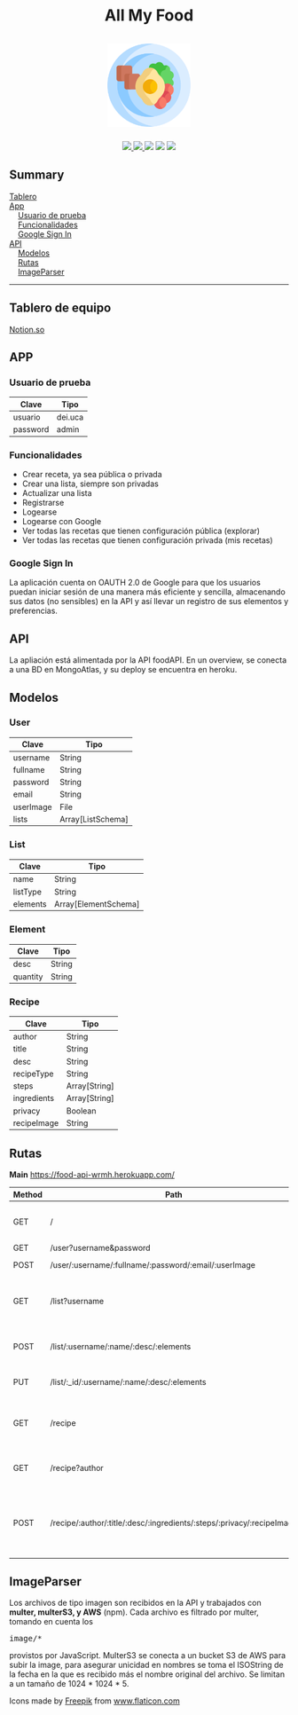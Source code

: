   <h1 align="center">All My Food <br><br>
  <img src="./Img/app_logo.png" width="150px">
  </h1>
  <p align="center">
    <a href="https://github.com/UCASV/entrega-de-proyecto-pdm-0120-editorial/releases/tag/v0.1.0">
      <img src="https://img.shields.io/badge/pre%20release-v0.1.0-blue"/>
    <a/>
    <a href="https://github.com/Walter26/foodAPI">
      <img src="https://img.shields.io/badge/npm-foodAPI-orange"/>
    </a>
    <img src="https://img.shields.io/badge/android--min-api%2019-lightgrey"/>
    <img src="https://img.shields.io/badge/android--target-api%2029-lightgrey"/>
    <img src="https://img.shields.io/badge/license-MIT-brightgreen"/>
  </p>
  
## Summary
[Tablero](#tablero-de-equipo)<br>
[App](#app)<br>
&nbsp;&nbsp;&nbsp;&nbsp;[Usuario de prueba](#app)<br>
&nbsp;&nbsp;&nbsp;&nbsp;[Funcionalidades](#funcionalidades)<br>
&nbsp;&nbsp;&nbsp;&nbsp;[Google Sign In](#google-sign-in)<br>
[API](#api)<br>
&nbsp;&nbsp;&nbsp;&nbsp;[Modelos](#modelos)<br>
&nbsp;&nbsp;&nbsp;&nbsp;[Rutas](#rutas)<br>
&nbsp;&nbsp;&nbsp;&nbsp;[ImageParser](#imageparser)<br>

<hr>

## Tablero de equipo
[Notion.so](https://www.notion.so/Food-App-65fa094f2eb24290aebd059e03d679fa)

## APP

### Usuario de prueba

| Clave     | Tipo              |
|-----------|-------------------|
| usuario   | dei.uca           |
| password  | admin             |

### Funcionalidades

* Crear receta, ya sea pública o privada
* Crear una lista, siempre son privadas
* Actualizar una lista
* Registrarse
* Logearse
* Logearse con Google
* Ver todas las recetas que tienen configuración pública (explorar)
* Ver todas las recetas que tienen configuración privada (mis recetas)

### Google Sign In
La aplicación cuenta on OAUTH 2.0 de Google para que los usuarios puedan iniciar sesión de una manera más eficiente y sencilla, almacenando sus datos (no sensibles) en la API y así llevar un registro de sus elementos y preferencias.

## API
La apliación está alimentada por la API foodAPI. En un overview, se conecta a una BD en MongoAtlas, y su deploy se encuentra en heroku.

## Modelos

### User

| Clave     | Tipo              |
|-----------|-------------------|
| username  | String            |
| fullname  | String            |
| password  | String            |
| email     | String            |
| userImage | File              |
| lists     | Array[ListSchema] |

### List

| Clave    | Tipo                 |
|----------|----------------------|
| name     | String               |
| listType | String               |
| elements | Array[ElementSchema] |

### Element

| Clave    | Tipo   |
|----------|--------|
| desc     | String |
| quantity | String |

### Recipe

| Clave       | Tipo          |
|-------------|---------------|
| author      | String        |
| title       | String        |
| desc        | String        |
| recipeType  | String        |
| steps       | Array[String] |
| ingredients | Array[String] |
| privacy     | Boolean       |
| recipeImage | String        |

## Rutas
**Main** https://food-api-wrmh.herokuapp.com/

| Method | Path                                                                   | Action                                                                 |
|--------|------------------------------------------------------------------------|------------------------------------------------------------------------|
| GET    | /                                                                      | Devuelve todos los usuarios registrados                                |
| GET    | /user?username&password                                                | Login                                                                  |
| POST   | /user/:username/:fullname/:password/:email/:userImage                  | Registra al usuario                                                    |
| GET    | /list?username                                                         | Obtiene todas las listas almacenadas de un usuario                     |
| POST   | /list/:username/:name/:desc/:elements                                  | Crea una lista para el usuario indicado                                |
| PUT    | /list/:_id/:username/:name/:desc/:elements                             | Actualiza la lista por su _id                                          |
| GET    | /recipe                                                                | Obtiene todas las recetas con privacidad pública                       |
| GET    | /recipe?author                                                        | Obtiene todas las recetas de un usuario                                |
| POST   | /recipe/:author/:title/:desc/:ingredients/:steps/:privacy/:recipeImage | Crea una receta, la privacidad depende de la configuración del usuario |

## ImageParser
Los archivos de tipo imagen son recibidos en la API y trabajados con **multer, multerS3, y AWS** (npm). Cada archivo es filtrado por multer, tomando en cuenta los <pre>image/*</pre> provistos por JavaScript.
MulterS3 se conecta a un bucket S3 de AWS para subir la image, para asegurar unicidad en nombres se toma el ISOString de la fecha en la que es recibido más el nombre original del
archivo. Se limitan a un tamaño de 1024 * 1024 * 5.

Icons made by <a href="https://www.flaticon.com/authors/freepik" title="Freepik">Freepik</a> from <a href="https://www.flaticon.com/" title="Flaticon"> www.flaticon.com</a>
